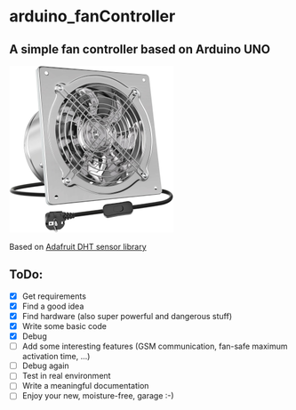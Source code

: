 # arduino_fanController
## A simple fan controller based on Arduino UNO

![An industrial fan](docs/fan.png)

Based on [Adafruit DHT sensor library](https://github.com/adafruit/DHT-sensor-library)

## ToDo:

- [x] Get requirements
- [x] Find a good idea
- [x] Find hardware (also super powerful and dangerous stuff)
- [x] Write some basic code
- [x] Debug
- [ ] Add some interesting features (GSM communication, fan-safe maximum activation time, ...)
- [ ] Debug again
- [ ] Test in real environment 
- [ ] Write a meaningful documentation
- [ ] Enjoy your new, moisture-free, garage :-)
